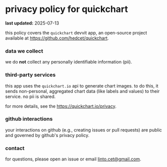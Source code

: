 # privacy policy for quickchart

**last updated:** 2025-07-13

this policy covers the `quickchart` devvit app, an open-source project available at https://github.com/hedcet/quickchart.

### data we collect

we do **not** collect any personally identifiable information (pii).

### third-party services

this app uses the `quickchart.io` api to generate chart images. to do this, it sends non-personal, aggregated chart data (like labels and values) to their service. no pii is shared.

for more details, see the https://quickchart.io/privacy.

### github interactions

your interactions on github (e.g., creating issues or pull requests) are public and governed by github's privacy policy.

### contact

for questions, please open an issue or email linto.cet@gmail.com.
